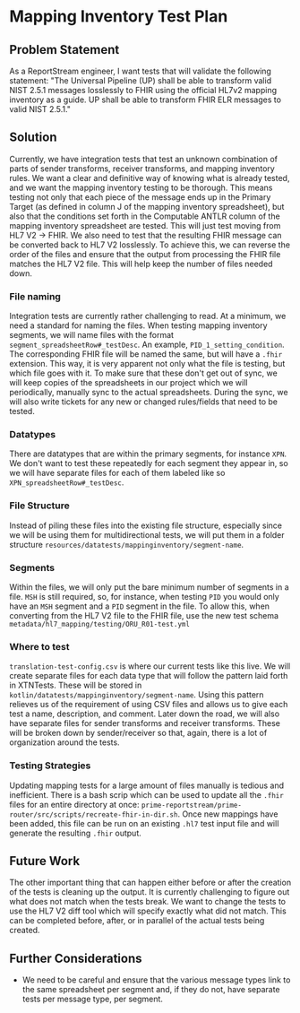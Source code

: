 # Mapping Inventory Test Plan

## Problem Statement
As a ReportStream engineer, I want tests that will validate the following statement: "The Universal Pipeline (UP) shall 
be able to transform valid NIST 2.5.1 messages losslessly to FHIR using the official HL7v2 mapping inventory as a guide. 
UP shall be able to transform FHIR ELR messages to valid NIST 2.5.1."

## Solution
Currently, we have integration tests that test an unknown combination of parts of sender transforms, receiver 
transforms, and mapping inventory rules. We want a clear and definitive way of knowing what is already tested, and we 
want the mapping inventory testing to be thorough. This means testing not only that each piece of the message ends up 
in the Primary Target (as defined in column J of the mapping inventory spreadsheet), but also that the conditions set
forth in the Computable ANTLR column of the mapping inventory spreadsheet are tested. This will just test moving from 
HL7 V2 -> FHIR. We also need to test that the resulting FHIR message can be converted back to HL7 V2 losslessly. To 
achieve this, we can reverse the order of the files and ensure that the output from processing the FHIR file matches 
the HL7 V2 file. This will help keep the number of files needed down. 

### File naming
Integration tests are currently rather challenging to read. At a minimum, we need a standard for naming the files. When
testing mapping inventory segments, we will name files with the format `segment_spreadsheetRow#_testDesc`. An example, 
`PID_1_setting_condition`. The corresponding FHIR file will be named the same, but will have a `.fhir` extension. 
This way, it is very apparent not only what the file is testing, but which file goes with it. To make sure that these 
don't get out of sync, we will keep copies of the spreadsheets in our project which we will periodically, manually sync 
to the actual spreadsheets. During the sync, we will also write tickets for any new or changed rules/fields that need 
to be tested.

### Datatypes 
There are datatypes that are within the primary segments, for instance `XPN`. We don't want to test these repeatedly 
for each segment they appear in, so we will have separate files for each of them
labeled like so `XPN_spreadsheetRow#_testDesc`. 

### File Structure
Instead of piling these files into the existing file structure,
especially since we will be using them for multidirectional tests, we will put them in a folder structure 
`resources/datatests/mappinginventory/segment-name`.

### Segments
Within the files, we will only put the bare minimum number of segments in a file. `MSH` is still required, so, for 
instance, when testing `PID` you would only have an `MSH` segment and a `PID` segment in the file. To allow this, when 
converting from the HL7 V2 file to the FHIR file, use the new test schema 
`metadata/hl7_mapping/testing/ORU_R01-test.yml`

### Where to test
`translation-test-config.csv` is where our current tests like this live. We will create separate files for each data 
type that will follow the pattern laid forth in XTNTests. These will be stored in
`kotlin/datatests/mappinginventory/segment-name`. Using this pattern relieves us of the requirement of using CSV files and 
allows us to give each test a name, description, and comment. Later down the road, we will also have separate files for
sender transforms and receiver transforms. These will be broken down by sender/receiver so that, again, there is a 
lot of organization around the tests.

### Testing Strategies
Updating mapping tests for a large amount of files manually is tedious and inefficient. There is a bash scrip which can
be used to update all the `.fhir` files for an entire directory at once: 
`prime-reportstream/prime-router/src/scripts/recreate-fhir-in-dir.sh`. Once new mappings have been added, 
this file can be run on an existing `.hl7` test input file and will generate the resulting `.fhir` output. 

## Future Work
The other important thing that can happen either before or after the creation of the tests is cleaning up the output.
It is currently challenging to figure out what does not match when the tests break. We want to change the tests to use 
the HL7 V2 diff tool which will specify exactly what did not match. This can be completed before, after, or in parallel
of the actual tests being created. 

## Further Considerations
- We need to be careful and ensure that the various message types link to the same spreadsheet per segment and, if they 
do not, have separate tests per message type, per segment. 